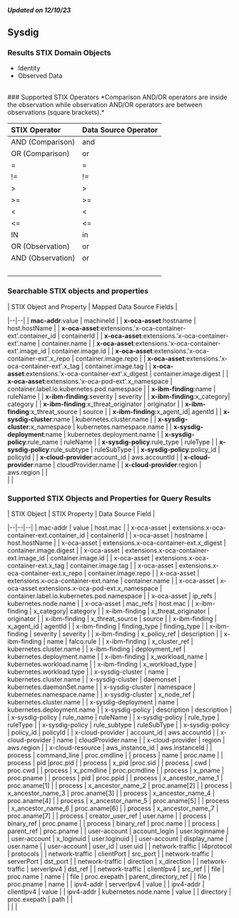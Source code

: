 ##### Updated on 12/10/23
## Sysdig
### Results STIX Domain Objects
* Identity
* Observed Data
<br>
### Supported STIX Operators
*Comparison AND/OR operators are inside the observation while observation AND/OR operators are between observations (square brackets).*

| STIX Operator     | Data Source Operator |
|:------------------|----------------------|
| AND (Comparison)  | and                  |
| OR (Comparison)   | or                   |
| =                 | =                    |
| !=                | !=                   |
| >                 | >                    |
| >=                | >=                   |
| <                 | <                    |
| <=                | <=                   |
| IN                | in                   |
| OR (Observation)  | or                   |
| AND (Observation) | or                   |
| <br>              |                      |
### Searchable STIX objects and properties
| STIX Object and Property | Mapped Data Source Fields |

|--|--|
| **mac-addr**:value | machineId |
| **x-oca-asset**:hostname | host.hostName |
| **x-oca-asset**:extensions.'x-oca-container-ext'.container_id | containerId |
| **x-oca-asset**:extensions.'x-oca-container-ext'.name | container.name |
| **x-oca-asset**:extensions.'x-oca-container-ext'.image_id | container.image.id |
| **x-oca-asset**:extensions.'x-oca-container-ext'.x_repo | container.image.repo |
| **x-oca-asset**:extensions.'x-oca-container-ext'.x_tag | container.image.tag |
| **x-oca-asset**:extensions.'x-oca-container-ext'.x_digest | container.image.digest |
| **x-oca-asset**:extensions.'x-oca-pod-ext'.x_namespace | container.label.io.kubernetes.pod.namespace |
| **x-ibm-finding**:name | ruleName |
| **x-ibm-finding**:severity | severity |
| **x-ibm-finding**:x_category| category |
| **x-ibm-finding**:x_threat_originator | originator |
| **x-ibm-finding**:x_threat_source | source |
| **x-ibm-finding**:x_agent_id| agentId |
| **x-sysdig-cluster**:name | kubernetes.cluster.name |
| **x-sysdig-cluster**:x_namespace | kubernetes.namespace.name |
| **x-sysdig-deployment**:name | kubernetes.deployment.name |
| **x-sysdig-policy**:rule_name | ruleName |
| **x-sysdig-policy**:rule_type | ruleType |
| **x-sysdig-policy**:rule_subtype | ruleSubType |
| **x-sysdig-policy**:policy_id | policyId |
| **x-cloud-provider**:account_id | aws.accountId |
| **x-cloud-provider**:name | cloudProvider.name |
| **x-cloud-provider**:region | aws.region |
| <br> | |
### Supported STIX Objects and Properties for Query Results
| STIX Object | STIX Property | Data Source Field |

|--|--|--|
| mac-addr | value | host.mac |
| x-oca-asset | extensions.x-oca-container-ext.container_id | containerId |
| x-oca-asset | hostname | host.hostName |
| x-oca-asset | extensions.x-oca-container-ext.x_digest | container.image.digest |
| x-oca-asset | extensions.x-oca-container-ext.image_id | container.image.id |
| x-oca-asset | extensions.x-oca-container-ext.x_tag | container.image.tag |
| x-oca-asset | extensions.x-oca-container-ext.x_repo | container.image.repo |
| x-oca-asset | extensions.x-oca-container-ext.name | container.name |
| x-oca-asset | x-oca-asset.extensions.x-oca-pod-ext.x_namespace | container.label.io.kubernetes.pod.namespace |
| x-oca-asset | ip_refs | kubernetes.node.name |
| x-oca-asset | mac_refs | host.mac |
| x-ibm-finding | x_category| category |
| x-ibm-finding | x_threat_originator | originator |
| x-ibm-finding | x_threat_source | source |
| x-ibm-finding | x_agent_id | agentId |
| x-ibm-finding | finding_type | finding_type |
| x-ibm-finding | severity | severity |
| x-ibm-finding | x_policy_ref | description |
| x-ibm-finding | name | falco.rule |
| x-ibm-finding | x_cluster_ref | kubernetes.cluster.name |
| x-ibm-finding | deployment_ref | kubernetes.deployment.name |
| x-ibm-finding | x_workload_name | kubernetes.workload.name |
| x-ibm-finding | x_workload_type | kubernetes.workload.type |
| x-sysdig-cluster | name | kubernetes.cluster.name |
| x-sysdig-cluster | daemonset | kubernetes.daemonSet.name |
| x-sysdig-cluster | namespace | kubernetes.namespace.name |
| x-sysdig-cluster | x_node_ref | kubernetes.cluster.name |
| x-sysdig-deployment | name | kubernetes.deployment.name |
| x-sysdig-policy | description | description |
| x-sysdig-policy | rule_name | ruleName |
| x-sysdig-policy | rule_type | ruleType |
| x-sysdig-policy | rule_subtype | ruleSubType |
| x-sysdig-policy | policy_id | policyId |
| x-cloud-provider | account_id | aws.accountId |
| x-cloud-provider | name | cloudProvider.name |
| x-cloud-provider | region | aws.region |
| x-cloud-resource | aws_instance_id | aws.instanceId |
| process | command_line | proc.cmdline |
| process | name | proc.name |
| process | pid |proc.pid |
| process | x_pid |proc.sid |
| process | cwd | proc.cwd |
| process | x_pcmdline | proc.pcmdline |
| process | x_pname | proc.pname |
| process | pid | proc.ppid |
| process | x_ancestor_name_1 | proc.aname[1] |
| process | x_ancestor_name_2 | proc.aname[2] |
| process | x_ancestor_name_3 | proc.aname[3] |
| process | x_ancestor_name_4 | proc.aname[4] |
| process | x_ancestor_name_5 | proc.aname[5] |
| process | x_ancestor_name_6 | proc.aname[6] |
| process | x_ancestor_name_7 | proc.aname[7] |
| process | creator_user_ref | user.name |
| process | binary_ref | proc.pname |
| process | binary_ref | proc.name |
| process | parent_ref | proc.pname |
| user-account | account_login | user.loginname |
| user-account | x_loginuid | user.loginuid |
| user-account | display_name | user.name |
| user-account | user_id | user.uid |
| network-traffic | l4protocol | protocols |
| network-traffic | clientPort | src_port |
| network-traffic | serverPort | dst_port |
| network-traffic | direction | x_direction |
| network-traffic | serverIpv4 | dst_ref |
| network-traffic | clientIpv4 | src_ref |
| file | proc.name | name |
| file | proc.exepath | parent_directory_ref | 
| file | proc.pname | name |
| ipv4-addr | serverIpv4 | value |
| ipv4-addr | clientIpv4 | value |
| ipv4-addr | kubernetes.node.name | value |
| directory | proc.exepath | path |
| <br> | | |
